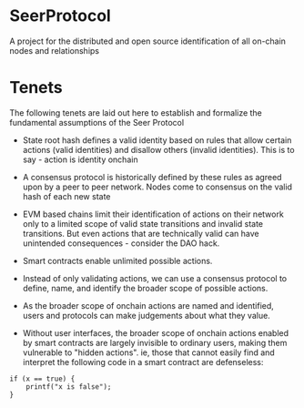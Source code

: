 # SeerProtocol

A project for the distributed and open source identification of all on-chain nodes and relationships

# Tenets

The following tenets are laid out here to establish and formalize the fundamental assumptions of the Seer Protocol

- State root hash defines a valid identity based on rules that allow certain actions (valid identities) and disallow others (invalid identities). This is to say - action is identity onchain

- A consensus protocol is historically defined by these rules as agreed upon by a peer to peer network. Nodes come to consensus on the valid hash of each new state

- EVM based chains limit their identification of actions on their network only to a limited scope of valid state transitions and invalid state transitions. But even actions that are technically valid can have unintended consequences - consider the DAO hack.

- Smart contracts enable unlimited possible actions.

- Instead of only validating actions, we can use a consensus protocol to define, name, and identify the broader scope of possible actions.

- As the broader scope of onchain actions are named and identified, users and protocols can make judgements about what they value.

- Without user interfaces, the broader scope of onchain actions enabled by smart contracts are largely invisible to ordinary users, making them vulnerable to "hidden actions". ie, those that cannot easily find and interpret the following code in a smart contract are defenseless:

```
if (x == true) {
    printf("x is false");
}
```
